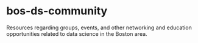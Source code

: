 # bos-ds-community
Resources regarding groups, events, and other networking and education opportunities related to data science in the Boston area.
